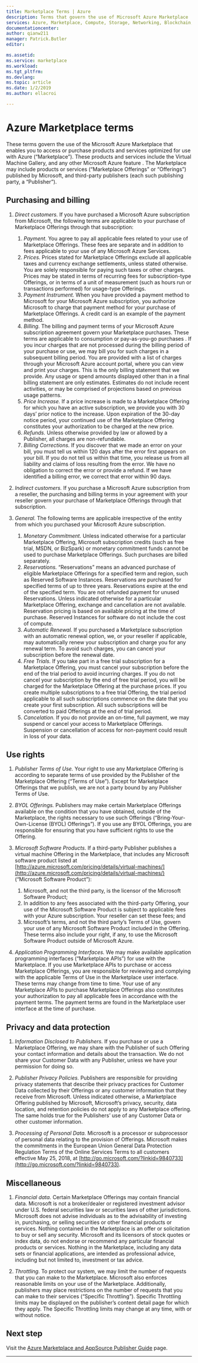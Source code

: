 ```yaml
---
title: Marketplace Terms | Azure
description: Terms that govern the use of Microsoft Azure Marketplace
services: Azure, Marketplace, Compute, Storage, Networking, Blockchain, Security
documentationcenter:
author: qianw211
manager: Patrick.Butler
editor:

ms.assetid: 
ms.service: marketplace
ms.workload: 
ms.tgt_pltfrm: 
ms.devlang: 
ms.topic: article
ms.date: 1/2/2019
ms.author: ellacroi

---
```

# Azure Marketplace terms 

These terms govern the use of the Microsoft Azure Marketplace that enables you to access or purchase products and services optimized for use with Azure (“Marketplace”). These products and services include the Virtual Machine Gallery, and any other Microsoft Azure feature . The Marketplace may include products or services (“Marketplace Offerings” or “Offerings”) published by Microsoft, and third-party publishers (each such publishing party, a “Publisher”).

## Purchasing and billing

1. *Direct customers.* If you have purchased a Microsoft Azure subscription from Microsoft, the following terms are applicable to your purchase of Marketplace Offerings through that subscription: 

    1. *Payment.* You agree to pay all applicable fees related to your use of Marketplace Offerings. These fees are separate and in addition to fees applicable to your use of any Microsoft Azure Services. 
    1. *Prices.* Prices stated for Marketplace Offerings exclude all applicable taxes and currency exchange settlements, unless stated otherwise. You are solely responsible for paying such taxes or other charges. Prices may be stated in terms of recurring fees for subscription-type Offerings, or in terms of a unit of measurement (such as hours run or transactions performed) for usage-type Offerings. 
    1. *Payment Instrument.* When you have provided a payment method to Microsoft for your Microsoft Azure subscription, you authorize Microsoft to charge that payment method for your purchase of Marketplace Offerings. A credit card is an example of the payment method. 
    1. *Billing.* The billing and payment terms of your Microsoft Azure subscription agreement govern your Marketplace purchases.  These terms are applicable to consumption or pay-as-you-go purchases . If you incur charges that are not processed during the billing period of your purchase or use, we may bill you for such charges in a subsequent billing period. You are provided with a list of charges through your Microsoft Azure account portal, where you can view and print your charges. This is the only billing statement that we provide. Any usage or spend amounts displayed other than in a final billing statement are only estimates.  Estimates do not include recent activities, or may be comprised of projections based on previous usage patterns.
    1. *Price Increase.* If a price increase is made to a Marketplace Offering for which you have an active subscription, we provide you with 30 days’ prior notice to the increase. Upon expiration of the 30-day notice period, your continued use of the Marketplace Offering constitutes your authorization to be charged at the new price.
    1. *Refunds.* Unless otherwise provided by law or allowed by a Publisher, all charges are non-refundable.
    1. *Billing Corrections.* If you discover that we made an error on your bill, you must tell us within 120 days after the error first appears on your bill. If you do not tell us within that time, you release us from all liability and claims of loss resulting from the error. We have no obligation to correct the error or provide a refund. If we have identified a billing error, we correct that error within 90 days.

1. *Indirect customers.* If you purchase a Microsoft Azure subscription from a reseller, the purchasing and billing terms in your agreement with your reseller govern your purchase of Marketplace Offerings through that subscription. 

1. *General.* The following terms are applicable irrespective of the entity from which you purchased your Microsoft Azure subscription. 

    1. *Monetary Commitment.* Unless indicated otherwise for a particular Marketplace Offering, Microsoft subscription credits (such as free trial, MSDN, or BizSpark) or monetary commitment funds cannot be used to purchase Marketplace Offerings. Such purchases are billed separately.
    1. *Reservations.* “Reservations” means an advanced purchase of eligible Marketplace Offerings for a specified term and region, such as Reserved Software Instances. Reservations are purchased for specified terms of up to three years. Reservations expire at the end of the specified term. You are not refunded payment for unused Reservations. Unless indicated otherwise for a particular Marketplace Offering, exchange and cancellation are not available. Reservation pricing is based on available pricing at the time of purchase. Reserved Instances for software do not include the cost of compute.
    1. *Automatic Renewal.* If you purchased a Marketplace subscription with an automatic renewal option, we, or your reseller if applicable, may automatically renew your subscription and charge you for any renewal term.  To avoid such charges, you can cancel your subscription before the renewal date.
    1. *Free Trials.* If you take part in a free trial subscription for a Marketplace Offering, you must cancel your subscription before the end of the trial period to avoid incurring charges. If you do not cancel your subscription by the end of free trial period, you will be charged for the Marketplace Offering at the purchase prices. If you create multiple subscriptions to a free trial Offering, the trial period applicable to all such subscriptions commence on the date that you create your first subscription.  All such subscriptions will be converted to paid Offerings at the end of trial period.
    1. *Cancelation.* If you do not provide an on-time, full payment, we may suspend or cancel your access to Marketplace Offerings. Suspension or cancellation of access for non-payment could result in loss of your data.

## Use rights

1. *Publisher Terms of Use.* Your right to use any Marketplace Offering is according to separate terms of use provided by the Publisher of the Marketplace Offering (“Terms of Use”). Except for Marketplace Offerings that we publish, we are not a party bound by any Publisher Terms of Use. 

1. *BYOL Offerings.* Publishers may make certain Marketplace Offerings available on the condition that you have obtained, outside of the Marketplace, the rights necessary to use such Offerings (“Bring-Your-Own-License (BYOL) Offerings”). If you use any BYOL Offerings, you are responsible for ensuring that you have sufficient rights to use the Offering.

1. *Microsoft Software Products.* If a third-party Publisher publishes a virtual machine Offering in the Marketplace, that includes any Microsoft software product listed at [http://azure.microsoft.com/pricing/details/virtual-machines/](http://azure.microsoft.com/pricing/details/virtual-machines/) (“Microsoft Software Product”):
    1. Microsoft, and not the third party, is the licensor of the Microsoft Software Product;
    1. In addition to any fees associated with the third-party Offering, your use of the Microsoft Software Product is subject to applicable fees with your Azure subscription.  Your reseller can set these fees; and
    1. Microsoft’s terms, and not the third party’s Terms of Use, govern your use of any Microsoft Software Product included in the Offering. These terms also include your right, if any, to use the Microsoft Software Product outside of Microsoft Azure.

1. *Application Programming Interfaces.* We may make available application programming interfaces (“Marketplace APIs”) for use with the Marketplace. If you use Marketplace APIs to purchase or access Marketplace Offerings, you are responsible for reviewing and complying with the applicable Terms of Use in the Marketplace user interface.  These terms may change from time to time. Your use of any Marketplace APIs to purchase Marketplace Offerings also constitutes your authorization to pay all applicable fees in accordance with the payment terms.  The payment terms are found in the Marketplace user interface at the time of purchase.

## Privacy and data protection

1. *Information Disclosed to Publishers.* If you purchase or use a Marketplace Offering, we may share with the Publisher of such Offering your contact information and details about the transaction. We do not share your Customer Data with any Publisher, unless we have your permission for doing so.

1. *Publisher Privacy Policies.* Publishers are responsible for providing privacy statements that describe their privacy practices for Customer Data collected by their Offerings or any customer information that they receive from Microsoft. Unless indicated otherwise, a Marketplace Offering published by Microsoft, Microsoft’s privacy, security, data location, and retention policies do not apply to any Marketplace offering. The same holds true for the Publishers’ use of any Customer Data or other customer information.

1. *Processing of Personal Data.* Microsoft is a processor or subprocessor of personal data relating to the provision of Offerings. Microsoft makes the commitments in the European Union General Data Protection Regulation Terms of the Online Services Terms to all customers effective May 25, 2018, at [http://go.microsoft.com/?linkid=9840733](http://go.microsoft.com/?linkid=9840733).

## Miscellaneous

1. *Financial data.* Certain Marketplace Offerings may contain financial data. Microsoft is not a broker/dealer or registered investment advisor under U.S. federal securities law or securities laws of other jurisdictions.  Microsoft does not advise individuals as to the advisability of investing in, purchasing, or selling securities or other financial products or services. Nothing contained in the Marketplace is an offer or solicitation to buy or sell any security. Microsoft and its licensors of stock quotes or index data, do not endorse or recommend any particular financial products or services. Nothing in the Marketplace, including any data sets or financial applications, are intended as professional advice, including but not limited to, investment or tax advice.

1. *Throttling.* To protect our system, we may limit the number of requests that you can make to the Marketplace.  Microsoft also enforces reasonable limits on your use of the Marketplace. Additionally, publishers may place restrictions on the number of requests that you can make to their services (“Specific Throttling”). Specific Throttling limits may be displayed on the publisher’s content detail page for which they apply. The Specific Throttling limits may change at any time, with or without notice.

## Next step

Visit the [Azure Marketplace and AppSource Publisher Guide](https://docs.microsoft.com/azure/marketplace/marketplace-publishers-guide) page.

---
